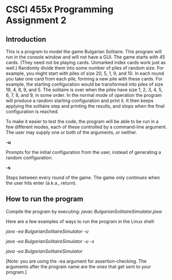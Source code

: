 # CSCI 455x Programming Assignment 2
## Introduction
This is a program to model the game Bulgarian Solitaire. This program will run in the console window and will not have a GUI.
The game starts with 45 cards. (They need not be playing cards. Unmarked index cards work just as well.) Randomly divide them into some number of piles of random size. For example, you might start with piles of size 20, 5, 1, 9, and 10. In each round you take one card from each pile, forming a new pile with these cards. For example, the starting configuration would be transformed into piles of size 19, 4, 8, 9, and 5. The solitaire is over when the piles have size 1, 2, 3, 4, 5, 6, 7, 8, and 9, in some order.
In the normal mode of operation the program will produce a random starting configuration and print it. It then keeps applying the solitaire step and printing the results, and stops when the final configuration is reached.

To make it easier to test the code, the program will be able to be run in a few different modes, each of these controlled by a command-line argument. The user may supply one or both of the arguments, or neither.

**-u**

Prompts for the initial configuration from the user, instead of generating a random configuration.

**-s**

Stops between every round of the game. The game only continues when the user hits enter (a.k.a., return).

## How to run the program
Compile the program by executing:
*javac BulgarianSolitaireSimulator.java*

Here are a few examples of ways to run the program in the Linux shell:

*java -ea BulgarianSolitaireSimulator -u*

*java -ea BulgarianSolitaireSimulator -u -s*

*java -ea BulgarianSolitaireSimulator*

[Note: you are using the -ea argument for assertion-checking. The arguments after the program name are the ones that get sent to your program.]
